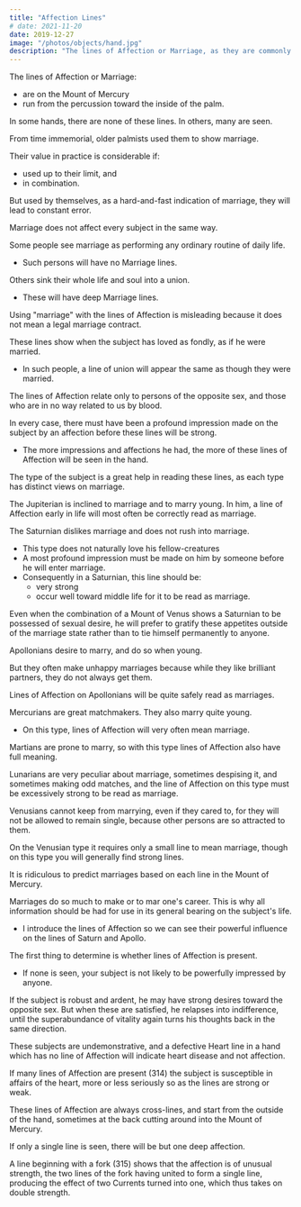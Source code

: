 ```yaml
---
title: "Affection Lines"
# date: 2021-11-20
date: 2019-12-27
image: "/photos/objects/hand.jpg"
description: "The lines of Affection or Marriage, as they are commonly called, lie on the Mount of Mercury, and run from the percussion toward the inside of the palm"
---
```



The lines of Affection or Marriage:
- are on the Mount of Mercury
- run from the percussion toward the inside of the palm.

In some hands, there are none of these lines. In others, many are seen.

From time immemorial, older palmists used them to show marriage<!--  or unions of the sexes -->.

Their value in practice is considerable if:
- used up to their limit, and
- in combination.

But used by themselves, as a hard-and-fast indication of marriage, they will lead to constant error.

Marriage does not affect every subject in the same way. 

Some people see marriage as performing any ordinary routine of daily life.
- Such persons will have no Marriage lines.

<!-- a  are no more impressed on entering into this relation than if they were  -->

Others sink their whole life and soul into a union. 
- These will have deep Marriage lines.

Using "marriage" with the lines of Affection is misleading because <!-- , for it is in no sense to be taken as always indicating --> it does not mean a legal marriage contract.

These lines show <!-- are often seen when no such contract has ever been entered into, but --> when the subject has loved as fondly, as if he were married<!--  had been joined in wedlock -->.
- In such people, a line of union will appear the same as though they were married. <!--  ceremony had been performed. -->

The lines of Affection relate only to persons of the opposite sex, and those who are in no way related to us by blood. 

<!-- More properly speaking, these are lines of deep affection rather than lines of marriage or union, and, viewed from this standpoint, they are remarkably accurate. -->

In every case, there must have been a profound impression made on the subject by an affection before these lines will be strong.
- The more impressions and affections he had, the more of these lines of Affection will be seen in the hand.

<!-- The Lines Of Affection 464 No. 313. -->

The type of the subject is a great help in reading these lines, as each type has distinct views on marriage.

The Jupiterian is inclined to marriage and to marry young. In him, a line of Affection early in life will most often be correctly read as marriage.

The Saturnian dislikes marriage and does not rush into marriage.<!--  ; if he be of a very pronounced or at all bad development, and even in good specimens of the type, a Saturnian  the marriage state. -->
- This type does not naturally love his fellow-creatures
- A most profound impression must be made on him by someone before he will enter marriage.
- Consequently in a Saturnian, this line should be:
  - very strong
  - occur well toward middle life for it to be read as marriage.

Even when the combination of a Mount of Venus shows a Saturnian to be possessed of sexual desire, he will prefer to gratify these appetites outside of the marriage state rather than to tie himself permanently to anyone.

Apollonians desire to marry, and do so when young. 

But they often make unhappy marriages because while they like brilliant partners, they do not always get them.

Lines of Affection on Apollonians will be quite safely read as marriages.

Mercurians are great matchmakers. They also marry quite young.
- On this type, lines of Affection will very often mean marriage.

Martians are prone to marry, so with this type lines of Affection also have full meaning.

Lunarians are very peculiar about marriage, sometimes despising it, and sometimes making odd matches, and the line of Affection on this type must be excessively strong to be read as marriage. 

Venusians cannot keep from marrying, even if they cared to, for they will not be allowed to remain single, because other persons are so attracted to them.

On the Venusian type it requires only a small line to mean marriage, though on this type you will generally find strong lines.

It is ridiculous to predict marriages based on each line in the Mount of Mercury.

<!-- The practice of looking at the Mount of Mercury, and predicting one, two, or as many marriages as there are lines of Affection on the Mount, is a most inaccurate and unscientific thing to do, constantly leading to error, and making our science ridiculous. -->

<!-- No practitioner should say in advance, as is the custom with many professionals, that he can tell about marriage. -->

<!-- Many professionals in their printed circulars claim to tell a client "everything concerning love, marriage, divorce, etc.," and such professionals are kept continually in hot water by their mistakes.
If they did not promise what they could not perform, there would be no trouble. The only honest way is to make no promises, for you cannot tell what a hand will show until it has been seen. -->

<!-- It may be asked, "Why is it necessary to deal with marriage at all?" The answer to this question is, that  -->

Marriages do so much to make or to mar one's career. This is why all information should be had for use in its general bearing on the subject's life. 
- I <!-- My only object in --> introduce the lines of Affection <!-- at this point is that we may be able to bring them to bear --> so we can see their powerful influence on the lines of Saturn and Apollo<!-- , which they often powerfully influence -->. 

The first thing to determine is whether lines of Affection is present. 
- If none is seen, your subject is not likely to be powerfully impressed by anyone. 

If the subject is robust and ardent, he may have strong desires toward the opposite sex. But when these are satisfied, he relapses into indifference, until the superabundance of vitality again turns his thoughts back in the same direction. 

These subjects are undemonstrative, and a defective Heart line in a hand which has no line of Affection will indicate heart disease and not affection. 

If many lines of Affection are present (314) the subject is susceptible in affairs of the heart, more or less seriously so as the lines are strong or weak. 

These lines of Affection are always cross-lines, and start from the outside of the hand, sometimes at the back cutting around into the Mount of Mercury. 

If only a single line is seen, there will be but one deep affection. 

<!-- They are never an indication of the love a subject may have for his family. The Lines Of Affection 465 No. 314. -->

A line beginning with a fork (315) shows that the affection is of unusual strength, the two lines of the fork having united to form a single line, producing the effect of two Currents turned into one, which thus takes on double strength. 

